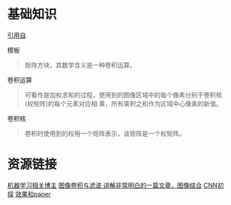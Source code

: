 # 基础知识
[引用自](https://blog.csdn.net/yangtrees/article/details/8740933)

模板
>矩阵方块，其数学含义是一种卷积运算。

卷积运算
>可看作是加权求和的过程，使用到的图像区域中的每个像素分别于卷积核(权矩阵)的每个元素对应相 乘，所有乘积之和作为区域中心像素的新值。  

卷积核
>卷积时使用到的权用一个矩阵表示，该矩阵是一个权矩阵。

# 资源链接
[机器学习相关博主][1]
[图像卷积与滤波 讲解非常明白的一篇文章，图像结合][2]
[CNN初探][3]
[效果和paper][4]

[1]: https://blog.csdn.net/zouxy09
[2]:https://blog.csdn.net/zouxy09/article/details/49080029
[3]: https://www.cnblogs.com/fydeblog/p/7450413.html
[4]: http://yann.lecun.com/exdb/lenet/index.html
<!--stackedit_data:
eyJoaXN0b3J5IjpbLTY3ODk5NjY3Niw2NDUxOTUwOTQsLTE2OD
MzMzEyNTYsMTQ2MTA1MDk2NCwtMTE2NTE1NTE2Ml19
-->